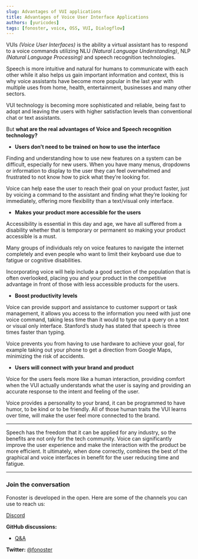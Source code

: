 ```yaml
---
slug: Advantages of VUI applications
title: Advantages of Voice User Interface Applications 
authors: [yuricodes]
tags: [fonoster, voice, OSS, VUI, Dialogflow]
---
```

 
VUIs _(Voice User Interfaces)_ is the ability a virtual assistant has to respond to a voice commands utilizing NLU _(Natural Language Understanding)_, NLP _(Natural Language Processing)_ and speech recognition technologies. 

Speech is more intuitive and natural for humans to communicate with each other while it also helps us gain important information and context, this is why voice assistants have become more popular in the last year with multiple uses from home, health, entertainment, businesses and many other sectors. 

VUI technology is becoming more sophisticated and reliable, being fast to adopt and leaving the users with higher satisfaction levels than conventional chat or text assistants. 

But **what are the real advantages of Voice and Speech recognition technology?** 

- **Users don’t need to be trained on how to use the interface** 

Finding and understanding how to use new features on a system can be difficult, especially for new users. When you have many menus, dropdowns or information to display to the user they can feel overwhelmed and frustrated to not know how to pick what they’re looking for.

Voice can help ease the user to reach their goal on your product faster, just by voicing a command to the assistant and finding what they’re looking for immediately, offering more flexibility than a text/visual only interface.

- **Makes your product more accessible for the users**

Accessibility is essential in this day and age, we have all suffered from a disability whether that is temporary or permanent so making your product accessible is a must. 

Many groups of individuals rely on voice features to navigate the internet completely and even people who want to limit their keyboard use due to fatigue or cognitive disabilities. 

Incorporating voice will help include a good section of the population that is often overlooked, placing you and your product in the competitive advantage in front of those with less accessible products for the users. 

- **Boost productivity levels** 

Voice can provide support and assistance to customer support or task management, it allows you access to the information you need with just one voice command, taking less time than it would to type out a query on a text or visual only interface. Stanford’s study has stated that speech is three times faster than typing. 

Voice prevents you from having to use hardware to achieve your goal, for example taking out your phone to get a direction from Google Maps, minimizing the risk of accidents. 

- **Users will connect with your brand and product** 

Voice for the users feels more like a human interaction, providing comfort when the VUI actually understands what the user is saying and providing an accurate response to the intent and feeling of the user. 

Voice provides a personality to your brand, it can be programmed to have humor, to be kind or to be friendly. All of those human traits the VUI learns over time, will make the user feel more connected to the brand.

 <hr />

Speech has the freedom that it can be applied for any industry, so the benefits are not only for the tech community. Voice can significantly improve the user experience and make the interaction with the product be more efficient. It ultimately, when done correctly, combines the best of the graphical and voice interfaces in benefit for the user reducing time and fatigue. 

<hr />


### Join the conversation 

Fonoster is developed in the open. Here are some of the channels you can use to reach us: 

[Discord](https://discord.gg/4QWgSz4hTC)

**GitHub discussions:**
- [Q&A](https://github.com/fonoster/fonoster/discussions/categories/q-a) 

**Twitter:** [@fonoster](https://twitter.com/fonoster)


